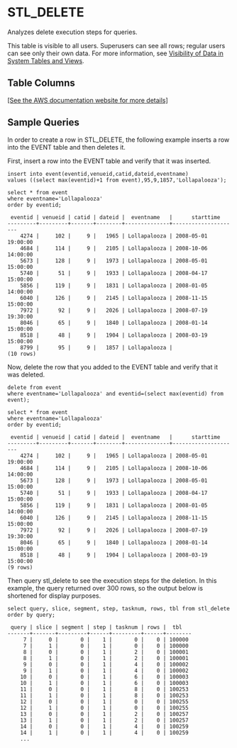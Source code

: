 # STL\_DELETE<a name="r_STL_DELETE"></a>

Analyzes delete execution steps for queries\.

This table is visible to all users\. Superusers can see all rows; regular users can see only their own data\. For more information, see [Visibility of Data in System Tables and Views](c_visibility-of-data.md)\.

## Table Columns<a name="r_STL_DELETE-table-columns"></a>

[\[See the AWS documentation website for more details\]](http://docs.aws.amazon.com/redshift/latest/dg/r_STL_DELETE.html)

## Sample Queries<a name="r_STL_DELETE-sample-queries"></a>

In order to create a row in STL\_DELETE, the following example inserts a row into the EVENT table and then deletes it\.

First, insert a row into the EVENT table and verify that it was inserted\. 

```
insert into event(eventid,venueid,catid,dateid,eventname)
values ((select max(eventid)+1 from event),95,9,1857,'Lollapalooza');
```

```
select * from event
where eventname='Lollapalooza'
order by eventid;
```

```
 eventid | venueid | catid | dateid |  eventname   |      starttime
---------+---------+-------+--------+--------------+---------------------
    4274 |     102 |     9 |   1965 | Lollapalooza | 2008-05-01 19:00:00
    4684 |     114 |     9 |   2105 | Lollapalooza | 2008-10-06 14:00:00
    5673 |     128 |     9 |   1973 | Lollapalooza | 2008-05-01 15:00:00
    5740 |      51 |     9 |   1933 | Lollapalooza | 2008-04-17 15:00:00
    5856 |     119 |     9 |   1831 | Lollapalooza | 2008-01-05 14:00:00
    6040 |     126 |     9 |   2145 | Lollapalooza | 2008-11-15 15:00:00
    7972 |      92 |     9 |   2026 | Lollapalooza | 2008-07-19 19:30:00
    8046 |      65 |     9 |   1840 | Lollapalooza | 2008-01-14 15:00:00
    8518 |      48 |     9 |   1904 | Lollapalooza | 2008-03-19 15:00:00
    8799 |      95 |     9 |   1857 | Lollapalooza |
(10 rows)
```

Now, delete the row that you added to the EVENT table and verify that it was deleted\. 

```
delete from event 
where eventname='Lollapalooza' and eventid=(select max(eventid) from event);
```

```
select * from event
where eventname='Lollapalooza'
order by eventid;
```

```
 eventid | venueid | catid | dateid |  eventname   |      starttime
---------+---------+-------+--------+--------------+---------------------
    4274 |     102 |     9 |   1965 | Lollapalooza | 2008-05-01 19:00:00
    4684 |     114 |     9 |   2105 | Lollapalooza | 2008-10-06 14:00:00
    5673 |     128 |     9 |   1973 | Lollapalooza | 2008-05-01 15:00:00
    5740 |      51 |     9 |   1933 | Lollapalooza | 2008-04-17 15:00:00
    5856 |     119 |     9 |   1831 | Lollapalooza | 2008-01-05 14:00:00
    6040 |     126 |     9 |   2145 | Lollapalooza | 2008-11-15 15:00:00
    7972 |      92 |     9 |   2026 | Lollapalooza | 2008-07-19 19:30:00
    8046 |      65 |     9 |   1840 | Lollapalooza | 2008-01-14 15:00:00
    8518 |      48 |     9 |   1904 | Lollapalooza | 2008-03-19 15:00:00
(9 rows)
```

 Then query stl\_delete to see the execution steps for the deletion\. In this example, the query returned over 300 rows, so the output below is shortened for display purposes\. 

```
select query, slice, segment, step, tasknum, rows, tbl from stl_delete order by query;
```

```
 query | slice | segment | step | tasknum | rows |  tbl
-------+-------+---------+------+---------+------+--------
     7 |     0 |       0 |    1 |       0 |    0 | 100000
     7 |     1 |       0 |    1 |       0 |    0 | 100000
     8 |     0 |       0 |    1 |       2 |    0 | 100001
     8 |     1 |       0 |    1 |       2 |    0 | 100001
     9 |     0 |       0 |    1 |       4 |    0 | 100002
     9 |     1 |       0 |    1 |       4 |    0 | 100002
    10 |     0 |       0 |    1 |       6 |    0 | 100003
    10 |     1 |       0 |    1 |       6 |    0 | 100003
    11 |     0 |       0 |    1 |       8 |    0 | 100253
    11 |     1 |       0 |    1 |       8 |    0 | 100253
    12 |     0 |       0 |    1 |       0 |    0 | 100255
    12 |     1 |       0 |    1 |       0 |    0 | 100255
    13 |     0 |       0 |    1 |       2 |    0 | 100257
    13 |     1 |       0 |    1 |       2 |    0 | 100257
    14 |     0 |       0 |    1 |       4 |    0 | 100259
    14 |     1 |       0 |    1 |       4 |    0 | 100259
    ...
```